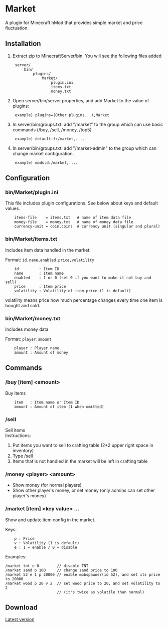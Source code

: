 # Market

A plugin for Minecraft hMod that provides simple market and price fluctuation.

## Installation

1. Extract zip to MinecraftServer/bin. You will see the following files added

		server/
			bin/
				plugins/
					Market/
						plugin.ini
						items.txt
						money.txt

1. Open server/bin/server.properties, and add Market to the value of plugins:

		example) plugins=(Other plugins...),Market

1. In server/bin/groups.txt: add "/market" to the group which can use basic commands (/buy, /sell, /money, /top5)

		example) default:f:/market,....

1. In server/bin/groups.txt: add "/market-admin" to the group which can change market configuration.

		example) mods:d:/market,....

## Configuration

### bin/Market/plugin.ini

This file includes plugin configurations.
See below about keys and default values.

		items-file    = items.txt   # name of item data file
		money-file    = money.txt   # name of money data file
		currency-unit = coin,coins  # currency unit (singular and plural)

### bin/Market/items.txt

Includes item data handled in the market.

Format: `id,name,enabled,price,volatility`

		id         : Item ID
		name       : Item name
		enabled    : 1 or 0 (set 0 if you want to make it not buy and sell)
		price      : Item price
		volatility : Volatility of item price (1 is default)

volatility means price how much percentage changes every time one item is bought and sold.  

### bin/Market/money.txt

Includes money data

Format: `player:amount`

		player : Player name
		amount : Amount of money

## Commands

### /buy [item] &lt;amount&gt;

Buy items

		item   : Item name or Item ID
		amount : Amount of item (1 when omitted)

### /sell

Sell items<br />
Instructions:

1. Put items you want to sell to crafting table (2*2 upper right space in inventory)
1. Type /sell
1. Items that is not handled in the market will be left in crafting table

### /money &lt;player&gt; &lt;amount&gt;

* Show money (for normal players)
* Show other player's money, or set money (only admins can set other player's money)

### /market [item] &lt;key value&gt; ...

Show and update item config in the market.

Keys:

		p : Price
		v : Volatility (1 is default)
		e : 1 = enable / 0 = disable

Examples:

	/market tnt e 0        // disable TNT
	/market sand p 100     // change sand price to 100
	/market 52 e 1 p 20000 // enable mobspawner(id 52), and set its price to 20000
	/market wood p 20 v 2  // set wood price to 20, and set volatility to 2
	                       // (it's twice as volatile than normal)

## Download

[Latest version](https://github.com/palm3r/Hey0Plugins/raw/master/Market/build/latest/Market.jar)
